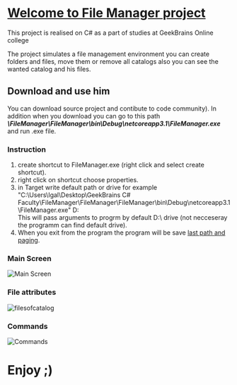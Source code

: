 # <ins>Welcome to File Manager project</ins> 
This project is realised on C# as a part of studies at GeekBrains Online college

The project simulates a file management environment you can create folders and files, move them or remove all catalogs also you can see the wanted catalog and his files.

## Download and use him
You can download source project and contibute to code community).
In addition when you download you can go to this path **_\FileManager\FileManager\bin\Debug\netcoreapp3.1\FileManager.exe_** and run .exe file.

### Instruction
1) create shortcut to FileManager.exe (right click and select create shortcut).
2) right click on shortcut choose properties.
3) in Target write default path or drive for example "C:\Users\Igal\Desktop\GeekBrains C# Faculty\FileManager\FileManager\FileManager\bin\Debug\netcoreapp3.1\FileManager.exe" D:\
This will pass arguments to progrm by default D:\ drive (not necceseray the programm can find default drive).
4) When you exit from the program the program will be save <ins>last path and paging</ins>.

### Main Screen

![Main Screen](https://user-images.githubusercontent.com/47335561/132255028-2ee24cd2-de37-4571-a05f-553263f54bb3.PNG)

### File attributes

![filesofcatalog](https://user-images.githubusercontent.com/47335561/132255188-1ba57999-6f35-475e-bb4f-6449272292fe.PNG)

### Commands

![Commands](https://user-images.githubusercontent.com/47335561/132255199-b0be9744-3e0f-423f-861a-56567ed897af.PNG)



# Enjoy ;)
